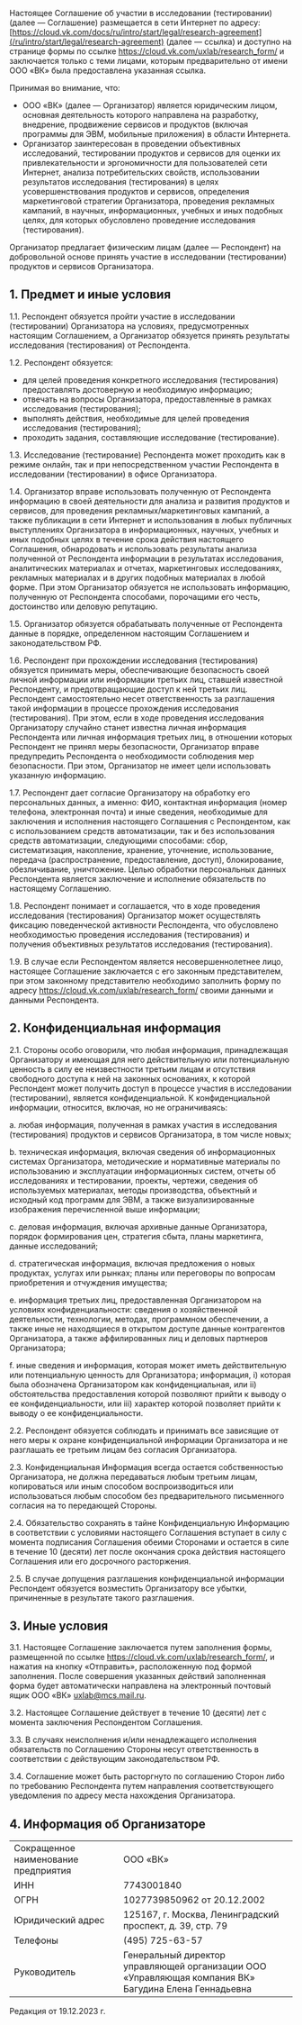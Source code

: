 Настоящее Соглашение об участии в исследовании (тестировании) (далее — Соглашение) размещается в сети Интернет по адресу: [https://cloud.vk.com/docs/ru/intro/start/legal/research-agreement](/ru/intro/start/legal/research-agreement) (далее — ссылка) и доступно на странице формы по ссылке https://cloud.vk.com/uxlab/research_form/ и заключается только с теми лицами, которым предварительно от имени ООО «ВК» была предоставлена указанная ссылка.

Принимая во внимание, что:  

- ООО «ВК» (далее — Организатор) является юридическим лицом, основная деятельность которого направлена на разработку, внедрение, продвижение сервисов и продуктов (включая программы для ЭВМ, мобильные приложения) в области Интернета.
- Организатор заинтересован в проведении объективных исследований, тестировании продуктов и сервисов для оценки их привлекательности и эргономичности для пользователей сети Интернет, анализа потребительских свойств, использовании результатов исследования (тестирования) в целях усовершенствования продуктов и сервисов, определения маркетинговой стратегии Организатора, проведения рекламных кампаний, в научных, информационных, учебных и иных подобных целях, для которых обусловлено проведение исследования (тестирования).

Организатор предлагает физическим лицам (далее — Респондент) на добровольной основе принять участие в исследовании (тестировании) продуктов и сервисов Организатора.

## 1. Предмет и иные условия

1.1. Респондент обязуется пройти участие в исследовании (тестировании) Организатора на условиях, предусмотренных настоящим Соглашением, а Организатор обязуется принять результаты исследования (тестирования) от Респондента.

1.2. Респондент обязуется:  

- для целей проведения конкретного исследования (тестирования) предоставлять достоверную и необходимую информацию;
- отвечать на вопросы Организатора, предоставленные в рамках исследования (тестирования);
- выполнять действия, необходимые для целей проведения исследования (тестирования);
- проходить задания, составляющие исследование (тестирование).

1.3. Исследование (тестирование) Респондента может проходить как в режиме онлайн, так и при непосредственном участии Респондента в исследовании (тестировании) в офисе Организатора.  

1.4. Организатор вправе использовать полученную от Респондента информацию в своей деятельности для анализа и развития продуктов и сервисов, для проведения рекламных/маркетинговых кампаний, а также публикации в сети Интернет и использования в любых публичных выступлениях Организатора в информационных, научных, учебных и иных подобных целях в течение срока действия настоящего Соглашения, обнародовать и использовать результаты анализа полученной от Респондента информации в результатах исследования, аналитических материалах и отчетах, маркетинговых исследованиях, рекламных материалах и в других подобных материалах в любой форме. При этом Организатор обязуется не использовать информацию, полученную от Респондента способами, порочащими его честь, достоинство или деловую репутацию.

1.5. Организатор обязуется обрабатывать полученные от Респондента данные в порядке, определенном настоящим Соглашением и законодательством РФ.

1.6. Респондент при прохождении исследования (тестирования) обязуется принимать меры, обеспечивающие безопасность своей личной информации или информации третьих лиц, ставшей известной Респонденту, и предотвращающие доступ к ней третьих лиц. Респондент самостоятельно несет ответственность за разглашения такой информации в процессе прохождения исследования (тестирования). При этом, если в ходе проведения исследования Организатору случайно станет известна личная информация Респондента или личная информация третьих лиц, в отношении которых Респондент не принял меры безопасности, Организатор вправе предупредить Респондента о необходимости соблюдения мер безопасности. При этом, Организатор не имеет цели использовать указанную информацию.  

1.7. Респондент дает согласие Организатору на обработку его персональных данных, а именно: ФИО, контактная информация (номер телефона, электронная почта) и иные сведения, необходимые для заключения  и исполнения настоящего Соглашения с Респондентом, как с использованием средств автоматизации, так и без использования средств автоматизации, следующими способами: сбор, систематизация, накопление, хранение, уточнение, использование, передача (распространение, предоставление, доступ), блокирование, обезличивание, уничтожение. Целью обработки персональных данных Респондента является заключение и исполнение обязательств по настоящему Соглашению.

1.8. Респондент понимает и соглашается, что в ходе проведения исследования (тестирования) Организатор может осуществлять фиксацию поведенческой активности Респондента, что обусловлено необходимостью проведения исследования (тестирования) и получения объективных результатов исследования (тестирования).

1.9. В случае если Респондентом является несовершеннолетнее лицо, настоящее Соглашение заключается с его законным представителем, при этом законному представителю необходимо заполнить форму по адресу https://cloud.vk.com/uxlab/research_form/ своими данными и данными Респондента.

## 2. Конфиденциальная информация

2.1. Стороны особо оговорили, что любая информация, принадлежащая Организатору и имеющая для него действительную или потенциальную ценность в силу ее неизвестности третьим лицам и отсутствия свободного доступа к ней на законных основаниях, к которой Респондент может получить доступ в процессе участия в исследовании (тестировании), является конфиденциальной. К конфиденциальной информации, относится, включая, но не ограничиваясь:

a. любая информация, полученная в рамках участия в исследования (тестирования) продуктов и сервисов Организатора, в том числе новых;

b. техническая информация, включая сведения об информационных системах Организатора, методические и нормативные материалы по использованию и эксплуатации информационных систем, отчеты об исследованиях и тестировании, проекты, чертежи, сведения об используемых материалах, методы производства, объектный и исходный код программ для ЭВМ, а также визуализированные изображения перечисленной выше информации;

c. деловая информация, включая архивные данные Организатора, порядок формирования цен, стратегия сбыта, планы маркетинга, данные исследований;

d. стратегическая информация, включая предложения о новых продуктах, услугах или рынках; планы или переговоры по вопросам приобретения и отчуждения имущества;

e. информация третьих лиц, предоставленная Организатором на условиях конфиденциальности: сведения о хозяйственной деятельности, технологии, методах, программном обеспечении, а также иные не находящиеся в открытом доступе данные контрагентов Организатора, а также аффилированных лиц и деловых партнеров Организатора;

f. иные сведения и информация, которая может иметь действительную или потенциальную ценность для Организатора; информация, i) которая была обозначена Организатором как конфиденциальная, или ii) обстоятельства предоставления которой позволяют прийти к выводу о ее конфиденциальности, или iii) характер которой позволяет прийти к выводу о ее конфиденциальности.

2.2. Респондент обязуется соблюдать и принимать все зависящие от него меры к охране конфиденциальной информации Организатора и не разглашать ее третьим лицам без согласия Организатора.

2.3. Конфиденциальная Информация всегда остается собственностью Организатора, не должна передаваться любым третьим лицам, копироваться или иным способом воспроизводиться или использоваться любым способом без предварительного письменного согласия на то передающей Стороны.

2.4. Обязательство сохранять в тайне Конфиденциальную Информацию в соответствии с условиями настоящего Соглашения вступает в силу с момента подписания Соглашения обеими Сторонами и остается в силе в течение 10 (десяти) лет после окончания срока действия настоящего Соглашения или его досрочного расторжения.

2.5. В случае допущения разглашения конфиденциальной информации Респондент обязуется возместить Организатору все убытки, причиненные в результате такого разглашения.

## 3. Иные условия

3.1. Настоящее Соглашение заключается путем заполнения формы, размещенной по ссылке https://cloud.vk.com/uxlab/research_form/, и нажатия на кнопку «Отправить», расположенную под формой заполнения. После совершения указанных действий заполненная форма будет автоматически направлена на электронный почтовый ящик ООО «ВК» uxlab@mcs.mail.ru.

3.2. Настоящее Соглашение действует в течение 10 (десяти) лет с момента заключения Респондентом Соглашения.

3.3. В случаях неисполнения и/или ненадлежащего исполнения обязательств по Соглашению Стороны несут ответственность в соответствии с действующим законодательством РФ.

3.4. Соглашение может быть расторгнуто по соглашению Сторон либо по требованию Респондента путем направления соответствующего уведомления по адресу места нахождения Организатора.

## 4. Информация об Организаторе

| | |
| --- | --- |
| Сокращенное наименование предприятия | ООО «ВК»                                                                        |
| ИНН                                  | 7743001840                                                                      |
| ОГРН                                 | 1027739850962 от 20.12.2002                                                     |
| Юридический адрес                    | 125167, г. Москва, Ленинградский проспект, д. 39, стр. 79                       |
| Телефоны                             | (495) 725-63-57                                                                 |
| Руководитель                         | Генеральный директор управляющей организации ООО «Управляющая компания ВК»<br>Багудина Елена Геннадьевна |

Редакция от 19.12.2023 г.
